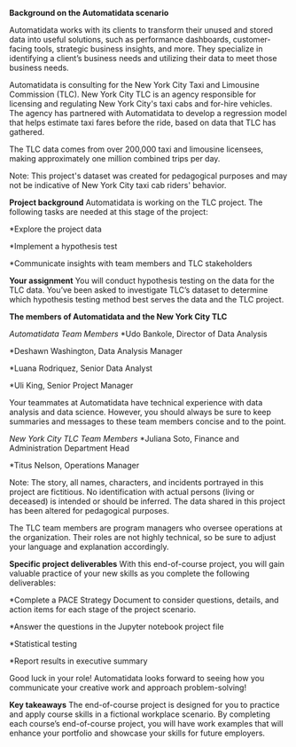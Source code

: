 **Background on the Automatidata scenario**

Automatidata works with its clients to transform their unused and stored data into useful solutions, such as performance dashboards, customer-facing tools, strategic business insights, and more. They specialize in identifying a client’s business needs and utilizing their data to meet those business needs. 

Automatidata is consulting for the New York City Taxi and Limousine Commission (TLC). New York City TLC is an agency responsible for licensing and regulating New York City's taxi cabs and for-hire vehicles. The agency has partnered with Automatidata to develop a regression model that helps estimate taxi fares before the ride, based on data that TLC has gathered. 

The TLC data comes from over 200,000 taxi and limousine licensees, making approximately one million combined trips per day. 

Note: This project's dataset was created for pedagogical purposes and may not be indicative of New York City taxi cab riders' behavior.

**Project background**
Automatidata is working on the TLC project. The following tasks are needed at this stage of the project:

*Explore the project data

*Implement a hypothesis test

*Communicate insights with team members and TLC stakeholders

**Your assignment**
You will conduct hypothesis testing on the data for the TLC data. You’ve been asked to investigate TLC’s dataset to determine which hypothesis testing method best serves the data and the TLC project.

**The members of Automatidata and the New York City TLC**

*Automatidata Team Members*
*Udo Bankole, Director of Data Analysis

*Deshawn Washington, Data Analysis Manager

*Luana Rodriquez, Senior Data Analyst

*Uli King, Senior Project Manager

Your teammates at Automatidata have technical experience with data analysis and data science. However, you should always be sure to keep summaries and messages to these team members concise and to the point. 

*New York City TLC Team Members*
*Juliana Soto, Finance and Administration Department Head

*Titus Nelson, Operations Manager

Note: The story, all names, characters, and incidents portrayed in this project are fictitious. No identification with actual persons (living or deceased) is intended or should be inferred. The data shared in this project has been altered for pedagogical purposes.

The TLC team members are program managers who oversee operations at the organization. Their roles are not highly technical, so be sure to adjust your language and explanation accordingly.

**Specific project deliverables**
With this end-of-course project, you will gain valuable practice of your new skills as you complete the following deliverables:

*Complete a PACE Strategy Document to consider questions, details, and action items for each stage of the project scenario.

*Answer the questions in the Jupyter notebook project file

*Statistical testing

*Report results in executive summary

Good luck in your role! Automatidata looks forward to seeing how you communicate your creative work and approach problem-solving! 

**Key takeaways**
The end-of-course project is designed for you to practice and apply course skills in a fictional workplace scenario. By completing each course’s end-of-course project, you will have work examples that will enhance your portfolio and showcase your skills for future employers.
